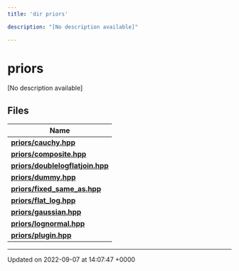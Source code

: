 ```yaml
---
title: 'dir priors'

description: "[No description available]"

---
```


# priors

[No description available]

## Files

| Name           |
| -------------- |
| **[priors/cauchy.hpp](/documentation/code/files/cauchy_8hpp/#file-cauchyhpp)**  |
| **[priors/composite.hpp](/documentation/code/files/composite_8hpp/#file-compositehpp)**  |
| **[priors/doublelogflatjoin.hpp](/documentation/code/files/doublelogflatjoin_8hpp/#file-doublelogflatjoinhpp)**  |
| **[priors/dummy.hpp](/documentation/code/files/dummy_8hpp/#file-dummyhpp)**  |
| **[priors/fixed_same_as.hpp](/documentation/code/files/fixed__same__as_8hpp/#file-fixed-same-ashpp)**  |
| **[priors/flat_log.hpp](/documentation/code/files/flat__log_8hpp/#file-flat-loghpp)**  |
| **[priors/gaussian.hpp](/documentation/code/files/gaussian_8hpp/#file-gaussianhpp)**  |
| **[priors/lognormal.hpp](/documentation/code/files/lognormal_8hpp/#file-lognormalhpp)**  |
| **[priors/plugin.hpp](/documentation/code/files/plugin_8hpp/#file-pluginhpp)**  |






-------------------------------

Updated on 2022-09-07 at 14:07:47 +0000
